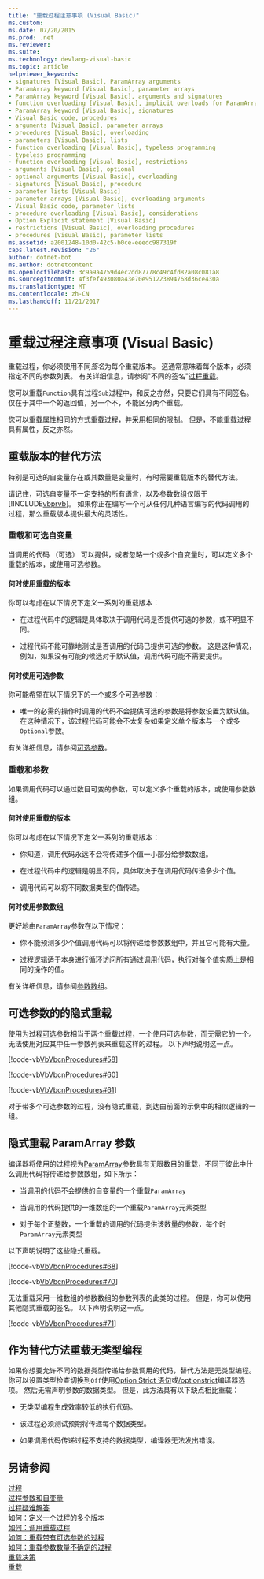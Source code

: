 ```yaml
---
title: "重载过程注意事项 (Visual Basic)"
ms.custom: 
ms.date: 07/20/2015
ms.prod: .net
ms.reviewer: 
ms.suite: 
ms.technology: devlang-visual-basic
ms.topic: article
helpviewer_keywords:
- signatures [Visual Basic], ParamArray arguments
- ParamArray keyword [Visual Basic], parameter arrays
- ParamArray keyword [Visual Basic], arguments and signatures
- function overloading [Visual Basic], implicit overloads for ParamArray
- ParamArray keyword [Visual Basic], signatures
- Visual Basic code, procedures
- arguments [Visual Basic], parameter arrays
- procedures [Visual Basic], overloading
- parameters [Visual Basic], lists
- function overloading [Visual Basic], typeless programming
- typeless programming
- function overloading [Visual Basic], restrictions
- arguments [Visual Basic], optional
- optional arguments [Visual Basic], overloading
- signatures [Visual Basic], procedure
- parameter lists [Visual Basic]
- parameter arrays [Visual Basic], overloading arguments
- Visual Basic code, parameter lists
- procedure overloading [Visual Basic], considerations
- Option Explicit statement [Visual Basic]
- restrictions [Visual Basic], overloading procedures
- procedures [Visual Basic], parameter lists
ms.assetid: a2001248-10d0-42c5-b0ce-eeedc987319f
caps.latest.revision: "26"
author: dotnet-bot
ms.author: dotnetcontent
ms.openlocfilehash: 3c9a9a4759d4ec2dd87778c49c4fd82a08c081a8
ms.sourcegitcommit: 4f3fef493080a43e70e951223894768d36ce430a
ms.translationtype: MT
ms.contentlocale: zh-CN
ms.lasthandoff: 11/21/2017
---
```

# <a name="considerations-in-overloading-procedures-visual-basic"></a>重载过程注意事项 (Visual Basic)
重载过程，你必须使用不同*签名*为每个重载版本。 这通常意味着每个版本，必须指定不同的参数列表。 有关详细信息，请参阅"不同的签名"[过程重载](./procedure-overloading.md)。  
  
 您可以重载`Function`具有过程`Sub`过程中，和反之亦然，只要它们具有不同签名。 仅在于其中一个的返回值，另一个不，不能区分两个重载。  
  
 您可以重载属性相同的方式重载过程，并采用相同的限制。 但是，不能重载过程具有属性，反之亦然。  
  
## <a name="alternatives-to-overloaded-versions"></a>重载版本的替代方法  
 特别是可选的自变量存在或其数量是变量时，有时需要重载版本的替代方法。  
  
 请记住，可选自变量不一定支持的所有语言，以及参数数组仅限于[!INCLUDE[vbprvb](~/includes/vbprvb-md.md)]。 如果你正在编写一个可从任何几种语言编写的代码调用的过程，那么重载版本提供最大的灵活性。  
  
### <a name="overloads-and-optional-arguments"></a>重载和可选自变量  
 当调用的代码 （可选） 可以提供，或者忽略一个或多个自变量时，可以定义多个重载的版本，或使用可选参数。  
  
#### <a name="when-to-use-overloaded-versions"></a>何时使用重载的版本  
 你可以考虑在以下情况下定义一系列的重载版本：  
  
-   在过程代码中的逻辑是具体取决于调用代码是否提供可选的参数，或不明显不同。  
  
-   过程代码不能可靠地测试是否调用的代码已提供可选的参数。 这是这种情况，例如，如果没有可能的候选对于默认值，调用代码可能不需要提供。  
  
#### <a name="when-to-use-optional-parameters"></a>何时使用可选参数  
 你可能希望在以下情况下的一个或多个可选参数：  
  
-   唯一的必需的操作时调用的代码不会提供可选的参数是将参数设置为默认值。 在这种情况下，该过程代码可能会不太复杂如果定义单个版本与一个或多`Optional`参数。  
  
 有关详细信息，请参阅[可选参数](./optional-parameters.md)。  
  
### <a name="overloads-and-paramarrays"></a>重载和参数  
 如果调用代码可以通过数目可变的参数，可以定义多个重载的版本，或使用参数数组。  
  
#### <a name="when-to-use-overloaded-versions"></a>何时使用重载的版本  
 你可以考虑在以下情况下定义一系列的重载版本：  
  
-   你知道，调用代码永远不会将传递多个值一小部分给参数数组。  
  
-   在过程代码中的逻辑是明显不同，具体取决于在调用代码传递多少个值。  
  
-   调用代码可以将不同数据类型的值传递。  
  
#### <a name="when-to-use-a-parameter-array"></a>何时使用参数数组  
 更好地由`ParamArray`参数在以下情况：  
  
-   你不能预测多少个值调用代码可以将传递给参数数组中，并且它可能有大量。  
  
-   过程逻辑适于本身进行循环访问所有通过调用代码，执行对每个值实质上是相同的操作的值。  
  
 有关详细信息，请参阅[参数数组](./parameter-arrays.md)。  
  
## <a name="implicit-overloads-for-optional-parameters"></a>可选参数的的隐式重载  
 使用为过程[可选](../../../../visual-basic/language-reference/modifiers/optional.md)参数相当于两个重载过程，一个使用可选参数，而无需它的一个。 无法使用对应其中任一参数列表来重载这样的过程。 以下声明说明这一点。  
  
 [!code-vb[VbVbcnProcedures#58](./codesnippet/VisualBasic/considerations-in-overloading-procedures_1.vb)]  
  
 [!code-vb[VbVbcnProcedures#60](./codesnippet/VisualBasic/considerations-in-overloading-procedures_2.vb)]  
  
 [!code-vb[VbVbcnProcedures#61](./codesnippet/VisualBasic/considerations-in-overloading-procedures_3.vb)]  
  
 对于带多个可选参数的过程，没有隐式重载，到达由前面的示例中的相似逻辑的一组。  
  
## <a name="implicit-overloads-for-a-paramarray-parameter"></a>隐式重载 ParamArray 参数  
 编译器将使用的过程视为[ParamArray](../../../../visual-basic/language-reference/modifiers/paramarray.md)参数具有无限数目的重载，不同于彼此中什么调用代码将传递给参数数组，如下所示：  
  
-   当调用的代码不会提供的自变量的一个重载`ParamArray`  
  
-   当调用的代码提供的一维数组的一个重载`ParamArray`元素类型  
  
-   对于每个正整数，一个重载的调用的代码提供该数量的参数，每个时`ParamArray`元素类型  
  
 以下声明说明了这些隐式重载。  
  
 [!code-vb[VbVbcnProcedures#68](./codesnippet/VisualBasic/considerations-in-overloading-procedures_4.vb)]  
  
 [!code-vb[VbVbcnProcedures#70](./codesnippet/VisualBasic/considerations-in-overloading-procedures_5.vb)]  
  
 无法重载采用一维数组的参数数组的参数列表的此类的过程。 但是，你可以使用其他隐式重载的签名。 以下声明说明这一点。  
  
 [!code-vb[VbVbcnProcedures#71](./codesnippet/VisualBasic/considerations-in-overloading-procedures_6.vb)]  
  
## <a name="typeless-programming-as-an-alternative-to-overloading"></a>作为替代方法重载无类型编程  
 如果你想要允许不同的数据类型传递给参数调用的代码，替代方法是无类型编程。 你可以设置类型检查切换到`Off`使用[Option Strict 语句](../../../../visual-basic/language-reference/statements/option-strict-statement.md)或[/optionstrict](../../../../visual-basic/reference/command-line-compiler/optionstrict.md)编译器选项。 然后无需声明参数的数据类型。 但是，此方法具有以下缺点相比重载：  
  
-   无类型编程生成效率较低的执行代码。  
  
-   该过程必须测试预期将传递每个数据类型。  
  
-   如果调用代码传递过程不支持的数据类型，编译器无法发出错误。  
  
## <a name="see-also"></a>另请参阅  
 [过程](./index.md)  
 [过程参数和自变量](./procedure-parameters-and-arguments.md)  
 [过程疑难解答](./troubleshooting-procedures.md)  
 [如何：定义一个过程的多个版本](./how-to-define-multiple-versions-of-a-procedure.md)  
 [如何：调用重载过程](./how-to-call-an-overloaded-procedure.md)  
 [如何：重载带有可选参数的过程](./how-to-overload-a-procedure-that-takes-optional-parameters.md)  
 [如何：重载参数数量不确定的过程](./how-to-overload-a-procedure-that-takes-an-indefinite-number-of-parameters.md)  
 [重载决策](./overload-resolution.md)  
 [重载](../../../../visual-basic/language-reference/modifiers/overloads.md)
